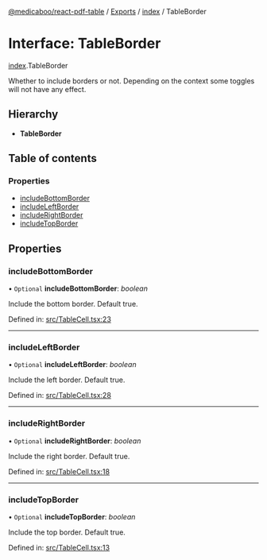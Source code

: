 [@medicaboo/react-pdf-table](../README.md) / [Exports](../modules.md) / [index](../modules/index.md) / TableBorder

# Interface: TableBorder

[index](../modules/index.md).TableBorder

Whether to include borders or not.
Depending on the context some toggles will not have any effect.

## Hierarchy

* **TableBorder**

## Table of contents

### Properties

- [includeBottomBorder](index.tableborder.md#includebottomborder)
- [includeLeftBorder](index.tableborder.md#includeleftborder)
- [includeRightBorder](index.tableborder.md#includerightborder)
- [includeTopBorder](index.tableborder.md#includetopborder)

## Properties

### includeBottomBorder

• `Optional` **includeBottomBorder**: *boolean*

Include the bottom border. Default true.

Defined in: [src/TableCell.tsx:23](https://github.com/Medicaboo/react-pdf-table/blob/9b1c3ff/src/TableCell.tsx#L23)

___

### includeLeftBorder

• `Optional` **includeLeftBorder**: *boolean*

Include the left border. Default true.

Defined in: [src/TableCell.tsx:28](https://github.com/Medicaboo/react-pdf-table/blob/9b1c3ff/src/TableCell.tsx#L28)

___

### includeRightBorder

• `Optional` **includeRightBorder**: *boolean*

Include the right border. Default true.

Defined in: [src/TableCell.tsx:18](https://github.com/Medicaboo/react-pdf-table/blob/9b1c3ff/src/TableCell.tsx#L18)

___

### includeTopBorder

• `Optional` **includeTopBorder**: *boolean*

Include the top border. Default true.

Defined in: [src/TableCell.tsx:13](https://github.com/Medicaboo/react-pdf-table/blob/9b1c3ff/src/TableCell.tsx#L13)
